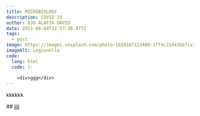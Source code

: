 ```yaml
---
title: MICROBIOLOGY
description: COVID 19
author: OJO ALAFIA DAVID
date: 2021-08-04T12:57:26.477Z
tags:
  - post
image: https://images.unsplash.com/photo-1628187112480-1ff4c21d43bb?ixid=MnwxMjA3fDB8MHxlZGl0b3JpYWwtZmVlZHwxMHx8fGVufDB8fHx8&ixlib=rb-1.2.1&auto=format&fit=crop&w=500&q=60
imageAlt: Legionella
code:
  lang: html
  code: |-
    
    <div>ggg</div>
---
```

kkkkkk

\## jjjj